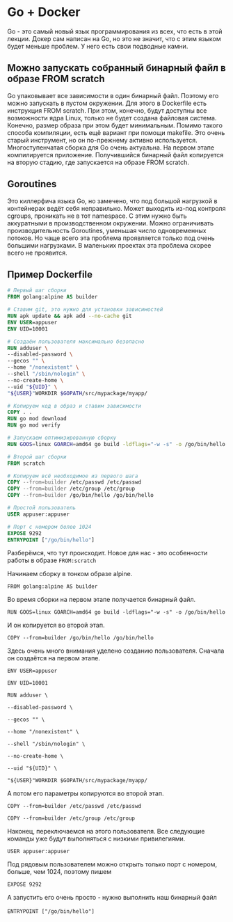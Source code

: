 # Go + Docker
Go - это самый новый язык программирования из всех, что есть в этой лекции. Докер сам написан на Go, но это не значит, что с этим языком будет меньше проблем. У него есть свои подводные камни.

## Можно запускать собранный бинарный файл в образе FROM scratch

Go упаковывает все зависимости в один бинарный файл. Поэтому его можно запускать в пустом окружении. Для этого в Dockerfile есть инструкция   FROM scratch. При этом, конечно, будут доступны все возможности ядра Linux, только не будет создана файловая система. Конечно, размер образа при этом будет минимальным.
Помимо такого способа компиляции, есть ещё вариант при помощи makefile. Это очень старый инструмент, но он по-прежнему активно используется.
Многоступенчатая сборка для Go очень актуальна. На первом этапе компилируется приложение. Получившийся бинарный файл копируется на вторую стадию, где запускается на образе FROM scratch.

## Goroutines

Это киллерфича языка Go, но замечено, что под большой нагрузкой в контейнерах ведёт себя неправильно. Может выходить из-под контроля cgroups, проникать не в тот namespace. С этим нужно быть аккуратными в производственном окружении. Можно ограничивать производительность Goroutines, уменьшая число одновременных потоков.
Но чаще всего эта проблема проявляется только под очень большими нагрузками. В маленьких проектах эта проблема скорее всего не проявится.

## Пример Dockerfile

```dockerfile
# Первый шаг сборки
FROM golang:alpine AS builder

# Ставим git, это нужно для установки зависимостей
RUN apk update && apk add --no-cache git
ENV USER=appuser
ENV UID=10001

# Создаём пользователя максимально безопасно
RUN adduser \
--disabled-password \
--gecos "" \
--home "/nonexistent" \
--shell "/sbin/nologin" \
--no-create-home \
--uid "${UID}" \
"${USER}"WORKDIR $GOPATH/src/mypackage/myapp/

# Копируем код в образ и ставим зависимости
COPY . .
RUN go mod download
RUN go mod verify

# Запускаем оптимизированную сборку
RUN GOOS=linux GOARCH=amd64 go build -ldflags="-w -s" -o /go/bin/hello

# Второй шаг сборки
FROM scratch

# Копируем всё необходимое из первого шага
COPY --from=builder /etc/passwd /etc/passwd
COPY --from=builder /etc/group /etc/group
COPY --from=builder /go/bin/hello /go/bin/hello

# Простой пользователь
USER appuser:appuser

# Порт с номером более 1024
EXPOSE 9292
ENTRYPOINT ["/go/bin/hello"]
```

Разберёмся, что тут происходит. Новое для нас - это особенности работы в образе `FROM:scratch`

Начинаем сборку в тонком образе alpine.

`FROM golang:alpine AS builder`

Во время сборки на первом этапе получается бинарный файл.

`RUN GOOS=linux GOARCH=amd64 go build -ldflags="-w -s" -o /go/bin/hello`

И он копируется во второй этап.

`COPY --from=builder /go/bin/hello /go/bin/hello`

Здесь очень много внимания уделено созданию пользователя. Сначала он создаётся на первом этапе.

`ENV USER=appuser`

`ENV UID=10001`

`RUN adduser \`

`--disabled-password \`

`--gecos "" \`

`--home "/nonexistent" \`

`--shell "/sbin/nologin" \`

`--no-create-home \`

`--uid "${UID}" \`

`"${USER}"WORKDIR $GOPATH/src/mypackage/myapp/`

А потом его параметры копируются во второй этап.

`COPY --from=builder /etc/passwd /etc/passwd`

`COPY --from=builder /etc/group /etc/group`

Наконец, переключаемся на этого пользователя. Все следующие команды уже будут выполняться с низкими привилегиями.

`USER appuser:appuser`

Под рядовым пользователем можно открыть только порт с номером, больше, чем 1024, поэтому пишем

`EXPOSE 9292`

А запустить его очень просто - нужно выполнить наш бинарный файл

`ENTRYPOINT ["/go/bin/hello"]`
​